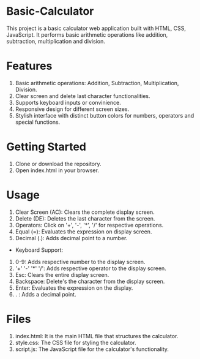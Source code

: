 # Basic-Calculator
This project is a basic calculator web application built with HTML, CSS, JavaScript. It performs basic arithmetic operations like addition, subtraction, multiplication and division.
# Features
1. Basic arithmetic operations: Addition, Subtraction, Multiplication, Division.
2. Clear screen and delete last character functionalities.
3. Supports keyboard inputs or convinience.
4. Responsive design for different screen sizes.
5. Stylish interface with distinct button colors for numbers, operators and special functions.
# Getting Started
1. Clone or download the repository.
2. Open index.html in your browser.
# Usage
1. Clear Screen (AC): Clears the complete display screen.
2. Delete (DE): Deletes the last character from the screen.
3. Operators: Click on '+', '-', '*', '/' for respective operations.
4. Equal (=): Evaluates the expression on display screen.
5. Decimal (.): Adds decimal point to a number.
* Keyboard Support:
1. 0-9: Adds respective number to the display screen.
2. '+' '-' '*' '/': Adds respective operator to the display screen.
3. Esc: Clears the entire display screen.
4. Backspace: Delete's the character from the display screen.
5. Enter: Evaluates the expression on the display.
6. . : Adds a decimal point.
# Files
1. index.html: It is the main HTML file that structures the calculator.
2. style.css: The CSS file for styling the calculator.
3. script.js: The JavaScript file for the calculator's functionality.
